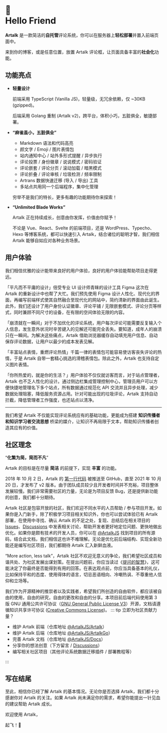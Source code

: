 # <div class="wave">👋</div> Hello Friend

**Artalk** 是一款简洁的**自托管**评论系统，你可以在服务器上**轻松部署**并置入前端页面中。

来到你的博客，或是任意位置，放置 Artalk 评论框，让页面具备丰富的**社会化**功能。

## 功能亮点

 - **轻量设计**

   前端采用 TypeScript (Vanilla JS)，轻量级，无冗余依赖，仅 ~30KB (gzipped)。

   后端采用 Golang 重制 (Artalk v2)，跨平台，体积小巧，五脏俱全，敏捷部署。

 - **“麻雀虽小，五脏俱全”**
   
   - Markdown 语法和代码高亮
   - 颜文字 / Emoji / 图片表情包
   - 站内通知中心 / 站外多形式提醒 / 异步执行
   - 评论投票 / 身份徽章 / 说说模式 / 密码验证
   - 评论嵌套 / 评论分页 / 滚动加载 / 暗黑模式
   - 评论折叠 / 评论审核 / 垃圾检测 / 频率限制
   - Artrans 数据快速迁移 (导入 / 导出) 工具
   - 多站点共用同一个后端程序，集中化管理

   穷举不是我们的特长，更多有趣的功能期待你来探索！

- **“Unlimited Blade Works”**

   Artalk 正在持续成长，创意由你发挥，价值由你赋予！

   不论是 Vue、React、Svelte 的前端项目，还是 WordPress、Typecho、Hexo 等博客系统，都可以快速引入 Artalk，结合诸位的聪明才智，我们相信 Artalk 能够自如应对各种业务场景。

## 用户体验

我们相信优雅的设计能带来良好的用户体验，良好的用户体验能帮助项目走得更远。

「平凡而不平庸的设计」倍受专业 UI 设计师青睐的设计工具 Figma 这次在 Artalk 的重新设计中也帮了大忙。我们预先使用 Figma 设计人性化、现代化的界面，再编写前端样式使其自然融合至现代化的网站中，简约清新的界面由此诞生。此外，我们还设计了用户身份认证徽章、评论平铺 / 无限嵌套模式、评论分页等样式，同时兼顾不同尺寸的设备，在有限的空间体验无限的内容。

「崩溃就在一瞬间」对于不加优化的评论系统，用户每次评论可能需要反复输入个人信息，发生意外状况时辛苦键入的见解还可能完全丢失。要知道，成年人的崩溃只在一瞬间。为解决这些痛点，Artalk 借助浏览器缓存自动填充用户信息、自动保存评论数据，让用户以最少的成本发表见解。

「丰富站点表情，重燃评论热情」千篇一律的表情包可能容易使访客丧失评论的热情，于是 Artalk 自带一套精心挑选的滑稽表情包。除此之外，Artalk 也支持自定义图片表情。

「你所热爱的，就是你的生活？」用户体验不仅仅就访客而言，对于站点管理者，Artalk 也不乏人性化的设计。通过侧边栏集成管理控制中心，管理员用户可以方便快捷地管理名下多个站点，所有数据通过规范化 API 交流并且异步处理，减少数据处理阻塞，降低服务资源占用。针对可能出现的垃圾评论，Artalk 支持自动拦截，降低管理者工作强度，也还站点以清净。

---

我们希望 Artalk 不仅能实现评论系统应有的基础功能，更能成为搭建 **知识传播者和知识学习者交流思想** 桥梁的媒介，让知识不再局限于文本，帮助知识传播者创造其应有的价值。

## 社区理念

“**化繁为简，简而不凡**”

Artalk 的目标是在尽量 **简洁** 的前提下，实现 **丰富** 的功能。

2018 年 10 月 2 日，Artalk 的 [第一行代码](https://github.com/ArtalkJS/Artalk/commit/66128e2c8d9a8ac00a8d1498ff0ec035a7727daf) 被推送至 GitHub，直至 2021 年 10 月 20 日，才发布了 v2 版本。由于团队成员较少且开发者时间并不充裕，项目整体发展较慢。我们非常需要社区的力量，无论是为项目反馈 Bug，还是提供新功能的创意，我们都十分期待。

Artalk 社区是包容开放的社区，我们欢迎不同水平的人员帮助 / 参与项目开发。如果你是入门新手，除了积极学习项目相关知识外，你也可以尝试体验已有 Artalk 部署，在使用中寻找、确认 Artalk 的不足之处，复现、总结后在相关项目的 [Issues](https://github.com/ArtalkJS/Artalk/issues)、[Discussions](https://github.com/ArtalkJS/Artalk/discussions) 中发表相关讨论，帮助开发者更好地定位问题、更快地做出优化。如果你是颇有技术的开发人员，你可以在 [@ArtalkJS](https://github.com/ArtalkJS) 找到项目的所有源码，结合此文档，我们相信这也许不难理解。无论是优化前后端结构、实现全新功能还是编写社区项目，我们都期待 Artalk 汇入新鲜血液。

“More action, less talk”，Artalk 社区不欢迎无意义的争论，我们希望社区成员和谐共处、为社区发展出谋划策。在提出问题前，你应当读过《[提问的智慧](https://lug.ustc.edu.cn/wiki/doc/smart-questions/)》，这可能决定了你最终是否能得到有用的回答。在表达观点前，你应当具备基本的礼仪，比如保持平和的态度、使用得体的语言，切忌恶语相向、冷嘲热讽、不尊重他人信仰和立场等。

我们作为开源精神的推崇者以及实践者，希望我们所创造的自由软件，都应该被自由的使用，自由的研究，自由的更改和自由的分享。本项目前后端代码使用第 3 版 GNU 通用公共许可协议（[GNU General Public License V3](https://www.gnu.org/licenses/gpl-3.0.html)）开源，文档请遵循知识共享许可协议 ([Creative Commons License](https://creativecommons.org/licenses/by-nc-sa/4.0/deed.zh))。
::: tip 立即为社区贡献力量？

 - 维护 Artalk 前端（仓库地址 [@ArtalkJS/Artalk](https://github.com/ArtalkJS/Artalk)）
 - 维护 Artalk 后端（仓库地址 [@ArtalkJS/ArtalkGo](https://github.com/ArtalkJS/ArtalkGo)）
 - 完善 Artalk 文档（仓库地址 [@ArtalkJS/Docs](https://github.com/ArtalkJS/Docs)）
 - 分享你的想法创意（下方留言 / [Discussions](https://github.com/ArtalkJS/Artalk/discussions)）
 - 编写相关社区项目（其他评论系统数据迁移插件 / 部署教程等）

:::

## 写在结尾

至此，相信你已经了解 Artalk 的基本情况。无论你是否选择 Artalk，我们都十分感谢你对 Artalk 的关注。如果 Artalk 尚未满足你的需求，希望你能提出一针见血的建议帮助 Artalk 成长。

欢迎使用 Artalk，

起飞！🛫️
